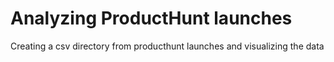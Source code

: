 # Analyzing ProductHunt launches

Creating a csv directory from producthunt launches and visualizing the data

